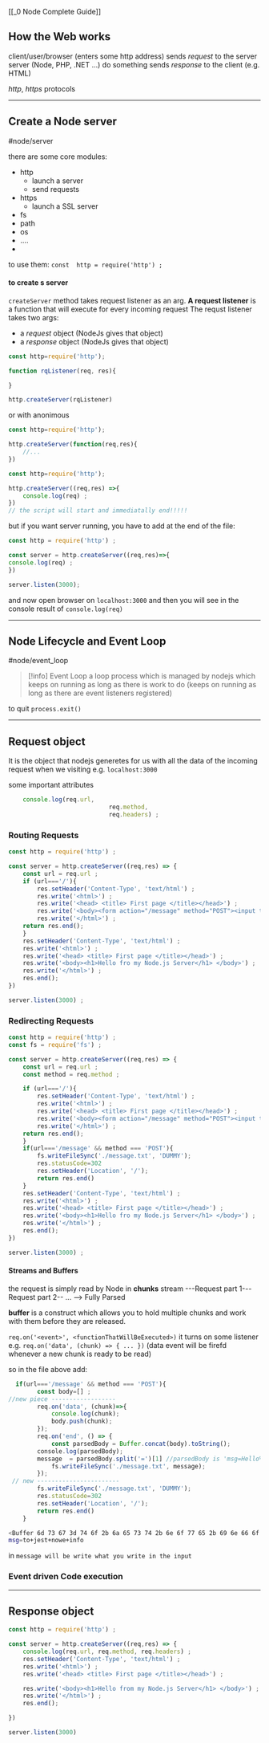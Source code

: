 [[_0 Node Complete Guide]]


## How the Web works

client/user/browser (enters some http address) 
	sends *request* to the server
server (Node, PHP, .NET ...)  do something
	sends *response* to the client (e.g. HTML)

*http*, *https* protocols

----

## Create a Node server
#node/server

there are some core modules:
- http
	- launch a server
	- send requests
- https
	- launch a SSL server
- fs
- path
- os
- ....
- 
to use them:
`const  http = require('http') ;`

#### to create s server
`createServer` method takes request listener as an arg.
**A request listener** is a function that will execute for every incoming request
The requst listener takes two args:
- a *request* object (NodeJs gives that object)
- a *response* object (NodeJs gives that object)
```jsx
const http=require('http');

function rqListener(req, res){

}

http.createServer(rqListener)
```

or with anonimous  
```jsx
const http=require('http');

http.createServer(function(req,res){
	//...
})
```

```jsx
const http=require('http');

http.createServer((req,res) =>{
	console.log(req) ;
}) 
// the script will start and immediatally end!!!!!
```

but if you want server running, you have to add at the end of the file:
```jsx
const http = require('http') ;

const server = http.createServer((req,res)=>{
console.log(req) ;
})

server.listen(3000); 
```
and now open browser on `localhost:3000`
and then you will see in the console result of `console.log(req)`

------
## Node Lifecycle and Event Loop
#node/event_loop

>[!info] Event Loop
>a loop process which is managed by nodejs which keeps on running as long as there is work to do (keeps on running as long as there are event listeners registered)

to quit `process.exit()`

---
## Request object
It is the object that nodejs generetes for us with all the data of the incoming request when we visiting e.g. `localhost:3000`

some important attributes
```js
    console.log(req.url, 
						    req.method,
						    req.headers) ;

```


### Routing Requests
```js
const http = require('http') ;

const server = http.createServer((req,res) => {
    const url = req.url ;
    if (url==='/'){
        res.setHeader('Content-Type', 'text/html') ;
        res.write('<html>') ;
        res.write('<head> <title> First page </title></head>') ;
        res.write('<body><form action="/message" method="POST"><input type="text" name="msg"><button type="submit">Send</button> </form></body>') ;
        res.write('</html>') ;
    return res.end();
    }
    res.setHeader('Content-Type', 'text/html') ;
    res.write('<html>') ;
    res.write('<head> <title> First page </title></head>') ;
    res.write('<body><h1>Hello fro my Node.js Server</h1> </body>') ;
    res.write('</html>') ;
    res.end();
})

server.listen(3000) ;
```

### Redirecting Requests

```js
const http = require('http') ;
const fs = require('fs') ;

const server = http.createServer((req,res) => {
    const url = req.url ;
    const method = req.method ;

    if (url==='/'){
        res.setHeader('Content-Type', 'text/html') ;
        res.write('<html>') ;
        res.write('<head> <title> First page </title></head>') ;
        res.write('<body><form action="/message" method="POST"><input type="text" name="msg"><button type="submit">Send</button> </form></body>') ;
        res.write('</html>') ;
    return res.end();
    }
    if(url==='/message' && method === 'POST'){
        fs.writeFileSync('./message.txt', 'DUMMY');
        res.statusCode=302
        res.setHeader('Location', '/');
        return res.end()
    }
    res.setHeader('Content-Type', 'text/html') ;
    res.write('<html>') ;
    res.write('<head> <title> First page </title></head>') ;
    res.write('<body><h1>Hello fro my Node.js Server</h1> </body>') ;
    res.write('</html>') ;
    res.end();
})

server.listen(3000) ;
```

#### Streams and Buffers
the request is simply read by Node in **chunks**
	stream ---Request part 1---Request part 2-- ... --> Fully Parsed

**buffer** is a construct which allows you to hold multiple chunks and work with them before they are released.

`req.on('<event>', <functionThatWillBeExecuted>)` it turns on some listener e.g. `req.on('data', (chunk) => { ... })` (data event will be firefd whenever a new chunk is ready to be read)

so in the file above add:

```jsx
  if(url==='/message' && method === 'POST'){
        const body=[] ;
//new piece ------------------
        req.on('data', (chunk)=>{
            console.log(chunk);
            body.push(chunk);
        });
        req.on('end', () => {
            const parsedBody = Buffer.concat(body).toString();
        console.log(parsedBody);
        message  = parsedBody.split('=')[1] //parsedBody is 'msg=Hello%21'
            fs.writeFileSync('./message.txt', message);
        });
 // new -----------------------
        fs.writeFileSync('./message.txt', 'DUMMY');
        res.statusCode=302
        res.setHeader('Location', '/');
        return res.end()
    }
```

```bash
<Buffer 6d 73 67 3d 74 6f 2b 6a 65 73 74 2b 6e 6f 77 65 2b 69 6e 66 6f 72>
msg=to+jest+nowe+info
```

in `message will be write what you write in the input`


### Event driven Code execution








----

## Response object

```js
const http = require('http') ;

const server = http.createServer((req,res) => {
    console.log(req.url, req.method, req.headers) ;
    res.setHeader('Content-Type', 'text/html') ;
    res.write('<html>') ;
    res.write('<head> <title> First page </title></head>') ;

    res.write('<body><h1>Hello from my Node.js Server</h1> </body>') ;
    res.write('</html>') ;
    res.end();

})

server.listen(3000)
```














